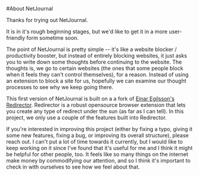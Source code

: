 #About NetJournal

Thanks for trying out NetJournal.

It is in it's rough beginning stages, but we'd like to get it in a more user-friendly form sometime soon.

The point of NetJournal is pretty simple -- it's like a website blocker / productivity booster, but instead of entirely blocking websites, it just asks you to write down some thoughts before continuing to the website. The thoughts is, we go to certain websites (the ones that some people block when it feels they can't control themselves), for a reason. Instead of using an extension to block a site for us, hopefully we can examine our thought processes to see why we keep going there.

This first version of NetJournal is built on a a fork of [Einar Egilsson's](http://einaregilsson.com) [Redirector](http://github.com/einaregilsson/Redirector). Redirector is a robust opensource browser extension that lets you create any type of redirect under the sun (as far as I can tell). In this project, we only use a couple of the features built into Redirector.         

If you're interested in improving this project (either by fixing a typo, giving it some new features, fixing a bug, or improving its overall structure), please reach out. I can't put a lot of time towards it currently, but I would like to keep working on it since I've found that it's useful for me and I think it might be helpful for other people, too. It feels like so many things on the internet make money by commodifying our attention, and so I think it's important to check in with ourselves to see how we feel about that.



